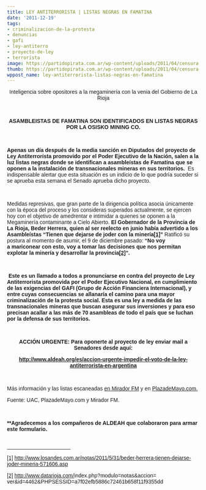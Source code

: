 ```yaml
---
title: LEY ANTITERRORISTA | LISTAS NEGRAS EN FAMATINA
date: '2011-12-19'
tags:
- criminalizacion-de-la-protesta
- denuncias
- gafi
- ley-antiterro
- proyecto-de-ley
- terrorista
image: https://partidopirata.com.ar/wp-content/uploads/2011/04/censura.jpg
thumb: https://partidopirata.com.ar/wp-content/uploads/2011/04/censura-150x150.jpg
wppost_name: ley-antiterrorista-listas-negras-en-famatina
---
```


<p align="center"><span style="font-family: tahoma,sans-serif;">Inteligencia sobre opositores a la megaminería con la venia del Gobierno de La Rioja</span></p>
<span style="font-family: tahoma,sans-serif;"> </span>
<p align="center"><span style="font-family: tahoma,sans-serif;"><strong>ASAMBLEISTAS DE FAMATINA SON IDENTIFICADOS EN LISTAS NEGRAS POR LA OSISKO MINING CO.</strong></span></p>
<p align="center"><span style="font-family: tahoma,sans-serif;"> </span></p>
<span style="font-family: tahoma,sans-serif;"><strong>Apenas un día después de la media sanción en Diputados del proyecto de Ley Antiterrorista promovido por el Poder Ejecutivo de la Nación, salen a la luz listas negras donde se identifican a asambleístas de Famatina que se oponen a la instalación de transnacionales mineras en sus territorios.  </strong>Es indispensable alertar que esta situación es un indicio de lo que podría suceder si se aprueba esta semana el Senado aprueba dicho proyecto.</span>

<span style="font-family: tahoma,sans-serif;"> </span>

<span style="font-family: tahoma,sans-serif;">Medidas represivas, que gran parte de la dirigencia política asocia únicamente con la época del proceso y los consideras superados actualmente, se ejercen hoy con el objetivo de amedrentar e intimidar a quienes se oponen a la Megaminería contaminante a Cielo Abierto. <strong>El Gobernador de la Provincia de La Rioja, Beder Herrera, quien al ser reelecto en junio había advertido a los Asambleístas “Tienen que dejarse de joder con la minería<a title="" href="http://../b/426/u/0/?ui=2&amp;view=js&amp;name=main,tlist&amp;ver=O3u0eMyUUB4.es.&amp;am=%21Y0oaM04BpUI5Jn3W2Xx2WNBbP88kjAsihB04y639tr1oIEYNpAZs7-A0iMN_fDE_BvA#13456d98c319bce4__ftn1" target="_blank">[1]</a>”</strong> Ratificó su postura al momento de asumir, el 9 de diciembre pasado: <strong>“No voy  a mariconear con esto, voy a tomar las decisiones que nos permitan explotar la minería y desarrollar la provincia<a title="" href="http://../b/426/u/0/?ui=2&amp;view=js&amp;name=main,tlist&amp;ver=O3u0eMyUUB4.es.&amp;am=%21Y0oaM04BpUI5Jn3W2Xx2WNBbP88kjAsihB04y639tr1oIEYNpAZs7-A0iMN_fDE_BvA#13456d98c319bce4__ftn2" target="_blank">[2]</a>”.</strong></span>

<span style="font-family: tahoma,sans-serif;"> </span>

<span style="font-family: tahoma,sans-serif;"> <strong>Este es un llamado a todos a pronunciarse en contra del proyecto de Ley Antiterrorista promovida por el Poder Ejecutivo Nacional, en cumplimiento de las exigencias del GAFI (Grupo de Acción Financiera Internacional), y entre cuyas consecuencias se allanaría el camino para una mayor criminalización de la protesta social. Esta es una ley a medida de las transnacionales mineras que buscan asegurar sus inversiones y para eso precisan acallar a las más de 70 asambleas de todo el país que se luchan por la defensa de sus territorios.</strong></span>

<span style="font-family: tahoma,sans-serif;"> </span>
<div>
<p align="center"><span style="font-family: tahoma,sans-serif;"><strong>ACCIÓN URGENTE: Para oponerte al proyecto de ley enviar mail a Senadores desde aquí:</strong></span></p>
<p align="center"><span style="font-family: tahoma,sans-serif;"><strong><a href="http://www.aldeah.org/es/accion-urgente-impedir-el-voto-de-la-ley-antiterrorista-en-argentina" target="_blank">http://www.aldeah.org/es/<wbr>accion-urgente-impedir-el-<wbr>voto-de-la-ley-antiterrorista-<wbr>en-argentina</wbr></wbr></wbr></a></strong></span></p>

</div>
<span style="font-family: tahoma,sans-serif;"> </span>

<span style="font-family: tahoma,sans-serif;">Más información y las listas escaneadas <a href="http://www.miradorfm.com.ar/index.php?option=com_content&amp;view=article&amp;id=1391&amp;catid=36&amp;Itemid=134" target="_blank">en Mirador FM</a> y en <a href="http://www.plazademayo.com/2011/12/la-inteligencia-de-la-osisko-mining-company/" target="_blank">PlazadeMayo.com.</a></span>

<span style="font-family: tahoma,sans-serif;">Fuente: UAC, PlazadeMayo.com y Mirador FM.</span>

<span style="font-family: tahoma,sans-serif;"> </span>

<span style="font-family: tahoma,sans-serif;"><strong>**Agradecemos a los compañeros de ALDEAH que colaboraron para armar este formulario.</strong></span>

<span style="font-family: tahoma,sans-serif;"><br clear="all" /> </span>
<div>

<hr align="left" size="1" width="33%" />

</div>
<span style="font-family: tahoma,sans-serif;"><a title="" href="http://../b/426/u/0/?ui=2&amp;view=js&amp;name=main,tlist&amp;ver=O3u0eMyUUB4.es.&amp;am=%21Y0oaM04BpUI5Jn3W2Xx2WNBbP88kjAsihB04y639tr1oIEYNpAZs7-A0iMN_fDE_BvA#13456d98c319bce4__ftnref1" target="_blank">[1]</a> <a href="http://www.losandes.com.ar/notas/2011/5/31/beder-herrera-tienen-dejarse-joder-mineria-571606.asp" target="_blank">http://www.losandes.com.<wbr>ar/notas/2011/5/31/beder-<wbr>herrera-tienen-dejarse-joder-<wbr>mineria-571606.asp</wbr></wbr></wbr></a></span>

<span style="font-family: tahoma,sans-serif;"><a title="" href="http://../b/426/u/0/?ui=2&amp;view=js&amp;name=main,tlist&amp;ver=O3u0eMyUUB4.es.&amp;am=%21Y0oaM04BpUI5Jn3W2Xx2WNBbP88kjAsihB04y639tr1oIEYNpAZs7-A0iMN_fDE_BvA#13456d98c319bce4__ftnref2" target="_blank">[2]</a> <a href="http://www.datarioja.com/index.php?modulo=notas&amp;accion=ver&amp;id=4462&amp;PHPSESSID=a7f02efb5886c72461b658f11f9355dd" target="_blank">http://www.datarioja.com/<wbr>index.php?modulo=notas&amp;accion=<wbr>ver&amp;id=4462&amp;PHPSESSID=<wbr>a7f02efb5886c72461b658f11f9355<wbr>dd</wbr></wbr></wbr></wbr></a></span>
